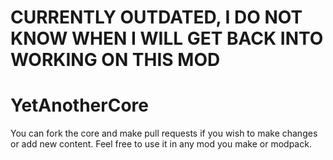 # CURRENTLY OUTDATED, I DO NOT KNOW WHEN I WILL GET BACK INTO WORKING ON THIS MOD
# YetAnotherCore
You can fork the core and make pull requests if you wish to make changes or add new content. Feel free to use it in any mod you make or modpack.
